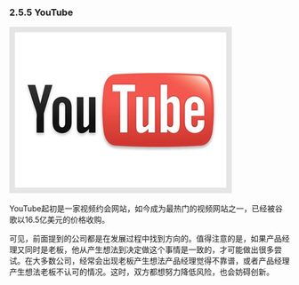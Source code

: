 ### 2.5.5 YouTube

![](images/image01966.jpeg)

YouTube起初是一家视频约会网站，如今成为最热门的视频网站之一，已经被谷歌以16.5亿美元的价格收购。

可见，前面提到的公司都是在发展过程中找到方向的。值得注意的是，如果产品经理又同时是老板，他从产生想法到决定做这个事情是一致的，才可能做出很多尝试。在大多数公司，经常会出现老板产生想法产品经理觉得不靠谱，或者产品经理产生想法老板不认可的情况。这时，双方都想努力降低风险，也会妨碍创新。
